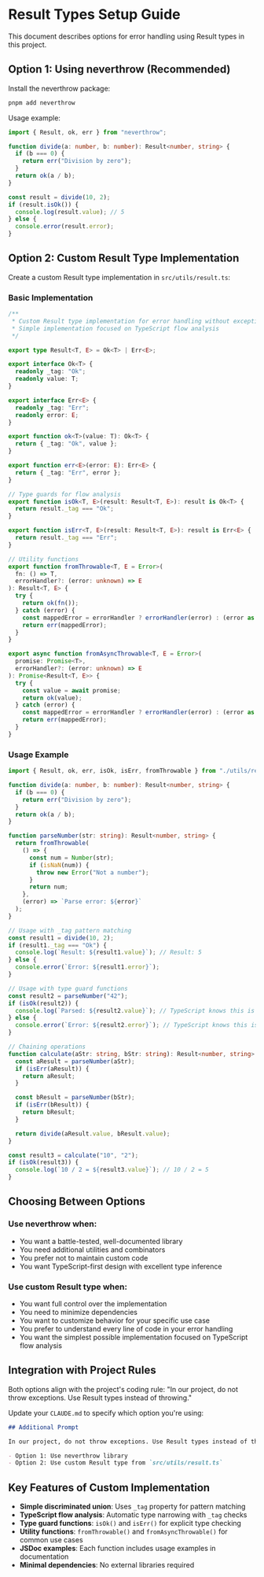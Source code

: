 # Result Types Setup Guide

This document describes options for error handling using Result types in this project.

## Option 1: Using neverthrow (Recommended)

Install the neverthrow package:

```bash
pnpm add neverthrow
```

Usage example:

```typescript
import { Result, ok, err } from "neverthrow";

function divide(a: number, b: number): Result<number, string> {
  if (b === 0) {
    return err("Division by zero");
  }
  return ok(a / b);
}

const result = divide(10, 2);
if (result.isOk()) {
  console.log(result.value); // 5
} else {
  console.error(result.error);
}
```

## Option 2: Custom Result Type Implementation

Create a custom Result type implementation in `src/utils/result.ts`:

### Basic Implementation

```typescript
/**
 * Custom Result type implementation for error handling without exceptions
 * Simple implementation focused on TypeScript flow analysis
 */

export type Result<T, E> = Ok<T> | Err<E>;

export interface Ok<T> {
  readonly _tag: "Ok";
  readonly value: T;
}

export interface Err<E> {
  readonly _tag: "Err";
  readonly error: E;
}

export function ok<T>(value: T): Ok<T> {
  return { _tag: "Ok", value };
}

export function err<E>(error: E): Err<E> {
  return { _tag: "Err", error };
}

// Type guards for flow analysis
export function isOk<T, E>(result: Result<T, E>): result is Ok<T> {
  return result._tag === "Ok";
}

export function isErr<T, E>(result: Result<T, E>): result is Err<E> {
  return result._tag === "Err";
}

// Utility functions
export function fromThrowable<T, E = Error>(
  fn: () => T,
  errorHandler?: (error: unknown) => E
): Result<T, E> {
  try {
    return ok(fn());
  } catch (error) {
    const mappedError = errorHandler ? errorHandler(error) : (error as E);
    return err(mappedError);
  }
}

export async function fromAsyncThrowable<T, E = Error>(
  promise: Promise<T>,
  errorHandler?: (error: unknown) => E
): Promise<Result<T, E>> {
  try {
    const value = await promise;
    return ok(value);
  } catch (error) {
    const mappedError = errorHandler ? errorHandler(error) : (error as E);
    return err(mappedError);
  }
}
```

### Usage Example

```typescript
import { Result, ok, err, isOk, isErr, fromThrowable } from "./utils/result.ts";

function divide(a: number, b: number): Result<number, string> {
  if (b === 0) {
    return err("Division by zero");
  }
  return ok(a / b);
}

function parseNumber(str: string): Result<number, string> {
  return fromThrowable(
    () => {
      const num = Number(str);
      if (isNaN(num)) {
        throw new Error("Not a number");
      }
      return num;
    },
    (error) => `Parse error: ${error}`
  );
}

// Usage with _tag pattern matching
const result1 = divide(10, 2);
if (result1._tag === "Ok") {
  console.log(`Result: ${result1.value}`); // Result: 5
} else {
  console.error(`Error: ${result1.error}`);
}

// Usage with type guard functions
const result2 = parseNumber("42");
if (isOk(result2)) {
  console.log(`Parsed: ${result2.value}`); // TypeScript knows this is number
} else {
  console.error(`Error: ${result2.error}`); // TypeScript knows this is string
}

// Chaining operations
function calculate(aStr: string, bStr: string): Result<number, string> {
  const aResult = parseNumber(aStr);
  if (isErr(aResult)) {
    return aResult;
  }

  const bResult = parseNumber(bStr);
  if (isErr(bResult)) {
    return bResult;
  }

  return divide(aResult.value, bResult.value);
}

const result3 = calculate("10", "2");
if (isOk(result3)) {
  console.log(`10 / 2 = ${result3.value}`); // 10 / 2 = 5
}
```

## Choosing Between Options

### Use neverthrow when:

- You want a battle-tested, well-documented library
- You need additional utilities and combinators
- You prefer not to maintain custom code
- You want TypeScript-first design with excellent type inference

### Use custom Result type when:

- You want full control over the implementation
- You need to minimize dependencies
- You want to customize behavior for your specific use case
- You prefer to understand every line of code in your error handling
- You want the simplest possible implementation focused on TypeScript flow analysis

## Integration with Project Rules

Both options align with the project's coding rule: "In our project, do not throw exceptions. Use Result types instead of throwing."

Update your `CLAUDE.md` to specify which option you're using:

```markdown
## Additional Prompt

In our project, do not throw exceptions. Use Result types instead of throwing.

- Option 1: Use neverthrow library
- Option 2: Use custom Result type from `src/utils/result.ts`
```

## Key Features of Custom Implementation

- **Simple discriminated union**: Uses `_tag` property for pattern matching
- **TypeScript flow analysis**: Automatic type narrowing with `_tag` checks
- **Type guard functions**: `isOk()` and `isErr()` for explicit type checking
- **Utility functions**: `fromThrowable()` and `fromAsyncThrowable()` for common use cases
- **JSDoc examples**: Each function includes usage examples in documentation
- **Minimal dependencies**: No external libraries required
